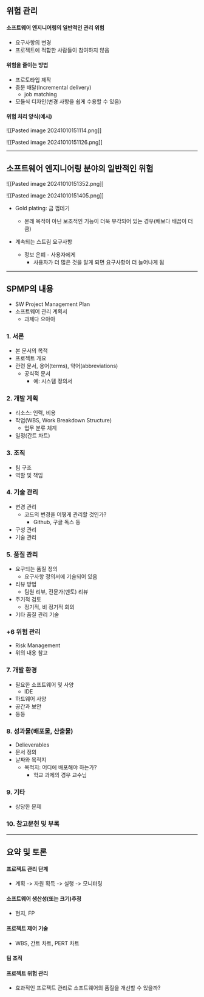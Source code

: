 ## 위험 관리
#### 소프트웨어 엔지니어링의 일반적인 관리 위험
- 요구사항의 변경
- 프로젝트에 적합한 사람들이 참여하지 않음

#### 위험을 줄이는 방법
- 프로토타입 제작
- 증분 배달(Incremental delivery)
	- job matching
- 모듈식 디자인(변경 사항을 쉽게 수용할 수 있음)

#### 위험 처리 양식(예시)
![[Pasted image 20241010151114.png]]

![[Pasted image 20241010151126.png]]

---
## 소프트웨어 엔지니어링 분야의 일반적인 위험

![[Pasted image 20241010151352.png]]

![[Pasted image 20241010151405.png]]

- Gold plating: 금 껍데기
	- 본래 목적이 아닌 보조적인 기능이 더욱 부각되어 있는 경우(배보다 배꼽이 더 큼)

- 계속되는 스트림 요구사항
	- 정보 은폐 - 사용자에게
		- 사용자가 더 많은 것을 알게 되면 요구사항이 더 늘어나게 됨

---
## SPMP의 내용
- SW Project Management Plan
- 소프트웨어 관리 계획서
	- 과제다 으아아
### 1. 서론
- 본 문서의 목적
- 프로젝트 개요
- 관련 문서, 용어(terms), 약어(abbreviations)
	- 공식적 문서
		- 예: 시스템 정의서

### 2. 개발 계획
- 리소스: 인력, 비용
- 작업(WBS, Work Breakdown Structure)
	- 업무 분류 체계
- 일정(간트 차트)

### 3. 조직
- 팀 구조
- 역할 및 책임

### 4. 기술 관리
- 변경 관리
	- 코드의 변경을 어떻게 관리할 것인가?
		- Github, 구글 독스 등
- 구성 관리
- 기술 관리

### 5. 품질 관리
- 요구되는 품질 정의
	- 요구사항 정의서에 기술되어 있음
- 리뷰 방법
	- 팀원 리뷰, 전문가(멘토) 리뷰
- 주기적 검토
	- 정기적, 비 정기적 회의
- 기타 품질 관리 기술

### +6 위험 관리
- Risk Management
- 위의 내용 참고

### 7. 개발 환경
- 필요한 소프트웨어 및 사양
	- IDE
- 하드웨어 사양
- 공간과 보안
- 등등

### 8. 성과물(배포물, 산출물)
- Delieverables
- 문서 정의
- 날짜와 목적지
	- 목적지: 어디에 배포해야 하는가?
		- 학교 과제의 경우 교수님

### 9. 기타
- 상당한 문제

### 10. 참고문헌 및 부록

---
## 요약 및 토론
#### 프로젝트 관리 단계
- 계획 -> 자원 획득 -> 실행 -> 모니터링

#### 소프트웨어 생산성(또는 크기)추정
- 현지, FP

#### 프로젝트 제어 기술
- WBS, 간트 차트, PERT 차트

#### 팀 조직
#### 프로젝트 위험 관리

- 효과적인 프로젝트 관리로 소프트웨어의 품질을 개선할 수 있을까?
